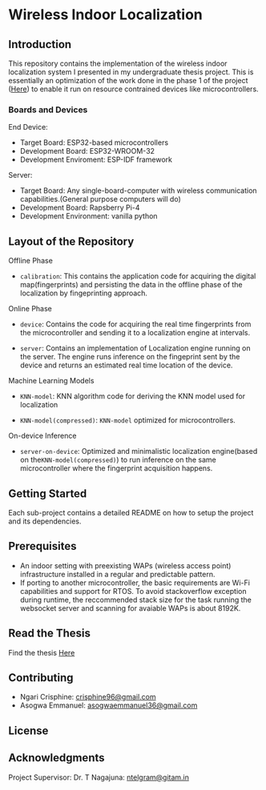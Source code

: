 # Wireless Indoor Localization

## Introduction
This repository contains the implementation of the wireless indoor localization system I presented in my undergraduate thesis project. This is essentially an optimization of the work done in the phase 1 of the project ([Here](https://github.com)) to enable it run on resource contrained devices like microcontrollers.

### Boards and Devices
End Device:
- Target Board: ESP32-based microcontrollers
- Development Board: ESP32-WROOM-32
- Development Enviroment: ESP-IDF framework

Server:
- Target Board: Any single-board-computer with wireless communication capabilities.(General purpose computers will do) 
- Development Board: Rapsberry Pi-4
- Development Environment: vanilla python

## Layout of the Repository
Offline Phase
- `calibration`: This contains the application code for acquiring the digital map(fingerprints) and persisting the data in the offline phase of the localization by fingeprinting approach. 

Online Phase
- `device`: Contains the code for acquiring the real time fingerprints from the microcontroller and sending it  to a localization engine at intervals. 

- `server`: Contains an implementation of Localization engine running on the server. The engine runs inference on the fingeprint sent by the device and returns an estimated real time location of the device. 

Machine Learning Models
- `KNN-model`: KNN algorithm code for deriving the KNN model used for localization

- `KNN-model(compressed)`: `KNN-model` optimized for microcontrollers. 

On-device Inference
- `server-on-device`: Optimized  and minimalistic localization engine(based on the`KNN-model(compressed)`) to run inference on the same microcontroller where the fingerprint acquisition happens. 


## Getting Started
Each sub-project contains a detailed README on how to setup the project and its dependencies. 

## Prerequisites
- An indoor setting with preexisting WAPs (wireless access point) infrastructure installed in a regular and predictable pattern. 
- If porting to another microcontroller, the basic requirements are Wi-Fi capabilities and support for RTOS. To avoid stackoverflow exception during runtime, the reccommended stack size for the task running the websocket server and scanning for avaiable WAPs is about 8192K. 

## Read the Thesis
Find the thesis [Here](https://github.com)

## Contributing
- Ngari Crisphine: crisphine96@gmail.com
- Asogwa Emmanuel: asogwaemmanuel36@gmail.com 

## License

## Acknowledgments
Project Supervisor: Dr. T Nagajuna: ntelgram@gitam.in

